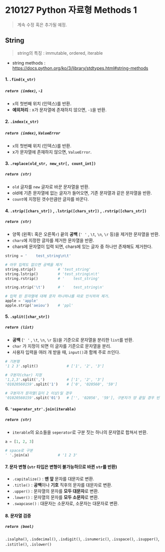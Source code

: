 # 210127 Python 자료형 Methods 1

> 계속 수정 혹은 추가될 예정.

## String

> string의 특징 : immutable, ordered, iterable

* string methods : https://docs.python.org/ko/3/library/stdtypes.html#string-methods



#### 1.  `.find(x_str)`  

##### `return (index)`, `-1`

* `x`의 첫번째 위치 (인덱스)를 반환.
* **예외처리** : x가 문자열에 존재하지 않으면, `-1`을 반환.



#### 2. `.index(x_str)` 

##### `return (index)`, `ValueError `

* `x`의 첫번째 위치 (인덱스)를 반환.
* x가 문자열에 존재하지 않으면, `ValueError`.



#### 3. `.replace(old_str, new_str[, count_int])`

##### `return (str)`

* `old` 글자를 `new` 글자로 바꾼 문자열을 반환.
* old에 기존 문자열에 없는 글자가 들어오면, 기존 문자열과 같은 문자열을 반환.
* `count`에 지정된 갯수만큼만 글자를 바꾼다.



#### 4. `.strip([chars_str])` , `.lstrip([chars_str])` , `.rstrip([chars_str])`

##### `return (str)`

* 양쪽 (왼쪽`l` 혹은 오른쪽`r`) 끝의 **공백** (`' '` , `\t`, `\n`, `\r` 등)을 제거한 문자열을 반환.
* `chars`에 지정한 글자를 제거한 문자열을 반환.
* chars에 문자열이 입력 되면, chars에 있는 글자 중 하나만 존재해도 제거한다. 

```python
string = '    test_string\n\t'

# 아무 입력도 없으면 공백을 제거
string.strip()			# 'test_string'
string.lstrip()			# 'test_string\n\t'
string.rstrip()			# '    test_string'

string.strip('\t')		# '    test_string\n'

# 입력 된 문자열에 대해 문자 하나하나를 따로 인식히여 제거.
apple = 'apple'
apple.strip('aeiou')	# 'ppl'
```



#### 5. `.split([char_str])`

##### `return (list)`

* **공백** (`' '` , `\t`, `\n`, `\r` 등)을 기준으로 문자열을 분리한 `list`를 반환.
* `char` 가 지정이 되면 이 글자를 기준으로 문자열을 분리.
* 사용자 입력을 여러 개 받을 때, `input()`과 함께 주로 쓰인다.

```python
# 기본형
'1 2 3'.split()				# ['1', '2', '3']

# 구분자(char) 지정
'1,2,3'.split(',')			# ['1', '2', '3']
'01020560159'.split('1')	# ['0', '020560', '59']

# 구분자가 문자열(길이 2 이상)일 경우
'01020560159'.split('01')	# ['', '02056', '59'], 구분자가 양 끝일 경우 빈 str이 들어간다.
```



#### 6. `'seperator_str'.join(iterable)`

##### `return (str)`

* `iterable`의 요소들을 `seperator`로 구분 짓는 하나의 문자열로 합쳐서 반환.

```python
a = [1, 2, 3]

# space로 구분
' '.join(a)				# '1 2 3'
```



#### 7. 문자 변형 (`str` 타입은 변형이 불가능하므로 바뀐 `str`를 반환)

* `.capitalize()` : **맨 앞** 문자를 대문자로 변환.
* `.title()` : **공백**이나 **기호** 직후의 문자를 대문자로 변환.
* `.upper()` : 문자열의 문자를 **모두 대문자**로 변환.
*  `.lower()` : 문자열의 문자를 **모두 소문자**로 변환. 
* `.swapcase()` :  대문자는 소문자로, 소문자는 대문자로 변환.



#### 8. 문자열 검증 

##### `return (bool)`

`.isalpha()`, `.isdecimal()`, `.isdigit()`, `.isnumeric()`, `.isspace()`, `.isupper()`, `.istitle()`, `.islower()`

